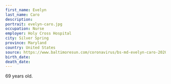 ```yaml
---
first_name: Evelyn
last_name: Caro
description: 
portrait: evelyn-caro.jpg
occupation: Nurse
employer: Holy Cross Hospital
city: Silver Spring
province: Maryland
country: United States
source: https://www.baltimoresun.com/coronavirus/bs-md-evelyn-caro-20200415-7ztrj4wprbfbfck7iagnxww7wq-story.html
birth_date: 
death_date: 
---
```


69 years old.